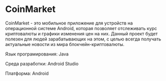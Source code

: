 # CoinMarket

CoinMarket - это мобильное приложение для устройств на операционной системе Android, которая позволяет отслеживать курс криптовалюты и графики изменения цен на них. Данный проект будет полезен для людей зарабатывающих на этом, с целью всегда получать актуальные новости из мира блокчейн-криптовалюты. 

Язык програмирования: Java

Среда разработки: Android Studio

Платформа: Android
